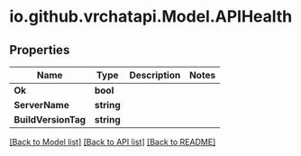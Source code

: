 # io.github.vrchatapi.Model.APIHealth

## Properties

Name | Type | Description | Notes
------------ | ------------- | ------------- | -------------
**Ok** | **bool** |  | 
**ServerName** | **string** |  | 
**BuildVersionTag** | **string** |  | 

[[Back to Model list]](../README.md#documentation-for-models) [[Back to API list]](../README.md#documentation-for-api-endpoints) [[Back to README]](../README.md)

